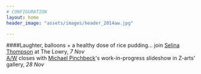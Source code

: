 ```yaml
---
# CONFIGURATION
layout: home
header_image: "assets/images/header_2014aw.jpg"

---
```

####Laughter, balloons + a healthy dose of rice pudding… join [Selina Thompson](/current/2014-autumnwinter/thompson) at The Lowry, *7 Nov*<br>[A/W](/current/2014-autumnwinter) closes with [Michael Pinchbeck](/current/2014-autumnwinter/pinchbeck)'s work-in-progress slideshow in Z-arts' gallery, *28 Nov*
